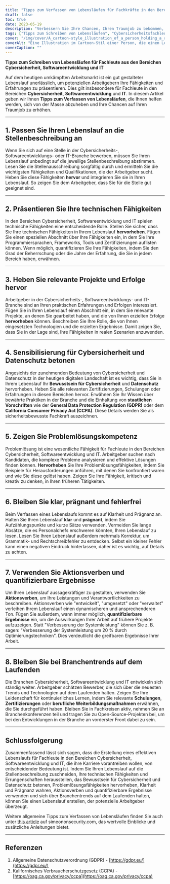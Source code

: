 ```yaml
---
title: "Tipps zum Verfassen von Lebensläufen für Fachkräfte in den Bereichen Cybersicherheit, Softwareentwicklung und IT"
draft: false
toc: true
date: 2023-05-19
description: "Verbessern Sie Ihre Chancen, Ihren Traumjob zu bekommen, mit diesen Tipps von Experten für das Verfassen von Lebensläufen für Fachleute aus den Bereichen Cybersicherheit, Softwareentwicklung und IT."
tags: ["Tipps zum Schreiben von Lebensläufen", "Cybersicherheitsfachleute", "Software-Entwicklung", "IT-Fachleute", "Stellensuche", "Karriereberatung", "technische Fähigkeiten", "Projekt-Highlights", "Bewusstsein für Cybersicherheit", "Problemlösungskompetenz", "Branchentrends", "berufliche Entwicklung", "Einhaltung der GDPR", "CCPA-Verordnungen", "Stellenmarkt", "Lebenslaufoptimierung", "Stellenbewerbung", "Lebenslauf-Tipps", "Strategien zur Arbeitssuche", "berufliches Fortkommen"]
cover: "/img/cover/A_cartoon-style_illustration_of_a_person_holding_a_resume.png"
coverAlt: "Eine Illustration im Cartoon-Stil einer Person, die einen Lebenslauf in der Hand hält, umgeben von Cybersicherheitssymbolen und Codeschnipseln."
coverCaption: ""
---
```


**Tipps zum Schreiben von Lebensläufen für Fachleute aus den Bereichen Cybersicherheit, Softwareentwicklung und IT**

Auf dem heutigen umkämpften Arbeitsmarkt ist ein gut gestalteter Lebenslauf unerlässlich, um potenziellen Arbeitgebern Ihre Fähigkeiten und Erfahrungen zu präsentieren. Dies gilt insbesondere für Fachleute in den Bereichen **Cybersicherheit**, **Softwareentwicklung** und **IT**. In diesem Artikel geben wir Ihnen **Tipps zum Verfassen von Lebensläufen**, die Ihnen helfen werden, sich von der Masse abzuheben und Ihre Chancen auf Ihren Traumjob zu erhöhen.

______

## 1. Passen Sie Ihren Lebenslauf an die Stellenbeschreibung an

Wenn Sie sich auf eine Stelle in der Cybersicherheits-, Softwareentwicklungs- oder IT-Branche bewerben, müssen Sie Ihren Lebenslauf unbedingt auf die jeweilige Stellenbeschreibung abstimmen. Lesen Sie die Stellenausschreibung sorgfältig durch und ermitteln Sie die wichtigsten Fähigkeiten und Qualifikationen, die der Arbeitgeber sucht. Heben Sie diese Fähigkeiten **hervor** und integrieren Sie sie in Ihren Lebenslauf. So zeigen Sie dem Arbeitgeber, dass Sie für die Stelle gut geeignet sind.

______

## 2. Präsentieren Sie Ihre technischen Fähigkeiten

In den Bereichen Cybersicherheit, Softwareentwicklung und IT spielen technische Fähigkeiten eine entscheidende Rolle. Stellen Sie sicher, dass Sie Ihre technischen Fähigkeiten in Ihrem Lebenslauf **hervorheben**. Fügen Sie einen speziellen Abschnitt über Ihre Fähigkeiten ein, in dem Sie Ihre Programmiersprachen, Frameworks, Tools und Zertifizierungen auflisten können. Wenn möglich, quantifizieren Sie Ihre Fähigkeiten, indem Sie den Grad der Beherrschung oder die Jahre der Erfahrung, die Sie in jedem Bereich haben, erwähnen.

______

## 3. Heben Sie relevante Projekte und Erfolge hervor

Arbeitgeber in der Cybersicherheits-, Softwareentwicklungs- und IT-Branche sind an Ihren praktischen Erfahrungen und Erfolgen interessiert. Fügen Sie in Ihren Lebenslauf einen Abschnitt ein, in dem Sie relevante Projekte, an denen Sie gearbeitet haben, und die von Ihnen erzielten Erfolge **hervorheben** können. Beschreiben Sie Ihre Rolle, die von Ihnen eingesetzten Technologien und die erzielten Ergebnisse. Damit zeigen Sie, dass Sie in der Lage sind, Ihre Fähigkeiten in realen Szenarien anzuwenden.

______

## 4. Sensibilisierung für Cybersicherheit und Datenschutz betonen

Angesichts der zunehmenden Bedeutung von Cybersicherheit und Datenschutz in der heutigen digitalen Landschaft ist es wichtig, dass Sie in Ihrem Lebenslauf Ihr **Bewusstsein für Cybersicherheit** und **Datenschutz** hervorheben. Heben Sie alle relevanten Zertifizierungen, Schulungen oder Erfahrungen in diesen Bereichen hervor. Erwähnen Sie Ihr Wissen über bewährte Praktiken in der Branche und die Einhaltung von **staatlichen Vorschriften** wie der **General Data Protection Regulation (GDPR)** oder dem **California Consumer Privacy Act (CCPA)**. Diese Details werden Sie als sicherheitsbewusste Fachkraft auszeichnen.

______

## 5. Zeigen Sie Problemlösungskompetenz

Problemlösung ist eine wesentliche Fähigkeit für Fachleute in den Bereichen Cybersicherheit, Softwareentwicklung und IT. Arbeitgeber suchen nach Kandidaten, die komplexe Probleme analysieren und effektive Lösungen finden können. **Hervorheben** Sie Ihre Problemlösungsfähigkeiten, indem Sie Beispiele für Herausforderungen anführen, mit denen Sie konfrontiert waren und wie Sie diese gelöst haben. Zeigen Sie Ihre Fähigkeit, kritisch und kreativ zu denken, in Ihren früheren Tätigkeiten.

______

## 6. Bleiben Sie klar, prägnant und fehlerfrei

Beim Verfassen eines Lebenslaufs kommt es auf Klarheit und Prägnanz an. Halten Sie Ihren Lebenslauf **klar** und **prägnant**, indem Sie Aufzählungspunkte und kurze Sätze verwenden. Vermeiden Sie lange Absätze, die es Personalchefs erschweren könnten, Ihren Lebenslauf zu lesen. Lesen Sie Ihren Lebenslauf außerdem mehrmals Korrektur, um Grammatik- und Rechtschreibfehler zu entdecken. Selbst ein kleiner Fehler kann einen negativen Eindruck hinterlassen, daher ist es wichtig, auf Details zu achten.

______

## 7. Verwenden Sie Aktionsverben und quantifizierbare Ergebnisse

Um Ihren Lebenslauf aussagekräftiger zu gestalten, verwenden Sie **Aktionsverben**, um Ihre Leistungen und Verantwortlichkeiten zu beschreiben. Aktionsverben wie "entwickelt", "umgesetzt" oder "verwaltet" verleihen Ihrem Lebenslauf einen dynamischeren und ansprechenderen Ton. Fügen Sie außerdem, wann immer möglich, **quantifizierbare Ergebnisse** ein, um die Auswirkungen Ihrer Arbeit auf frühere Projekte aufzuzeigen. Statt "Verbesserung der Systemleistung" können Sie z. B. sagen: "Verbesserung der Systemleistung um 20 % durch Optimierungstechniken". Dies verdeutlicht die greifbaren Ergebnisse Ihrer Arbeit.

______

## 8. Bleiben Sie bei Branchentrends auf dem Laufenden

Die Branchen Cybersicherheit, Softwareentwicklung und IT entwickeln sich ständig weiter. Arbeitgeber schätzen Bewerber, die sich über die neuesten Trends und Technologien auf dem Laufenden halten. Zeigen Sie Ihre Leidenschaft für kontinuierliches Lernen, indem Sie relevante **Schulungen**, **Zertifizierungen** oder **berufliche Weiterbildungsmaßnahmen** erwähnen, die Sie durchgeführt haben. Bleiben Sie in Fachkreisen aktiv, nehmen Sie an Branchenkonferenzen teil und tragen Sie zu Open-Source-Projekten bei, um bei den Entwicklungen in der Branche an vorderster Front dabei zu sein.

______

## Schlussfolgerung

Zusammenfassend lässt sich sagen, dass die Erstellung eines effektiven Lebenslaufs für Fachleute in den Bereichen Cybersicherheit, Softwareentwicklung und IT, die ihre Karriere vorantreiben wollen, von entscheidender Bedeutung ist. Indem Sie Ihren Lebenslauf auf die Stellenbeschreibung zuschneiden, Ihre technischen Fähigkeiten und Errungenschaften herausstellen, das Bewusstsein für Cybersicherheit und Datenschutz betonen, Problemlösungsfähigkeiten hervorheben, Klarheit und Prägnanz wahren, Aktionsverben und quantifizierbare Ergebnisse verwenden und sich über Branchentrends auf dem Laufenden halten, können Sie einen Lebenslauf erstellen, der potenzielle Arbeitgeber überzeugt.

Weitere allgemeine Tipps zum Verfassen von Lebensläufen finden Sie auch unter [this article](https://simeononsecurity.com/other/tips-for-writing-a-great-resume/) auf simeononsecurity.com, das wertvolle Einblicke und zusätzliche Anleitungen bietet.

______

## Referenzen

1. Allgemeine Datenschutzverordnung (GDPR) - [https://gdpr.eu/](https://gdpr.eu/)
2. Kalifornisches Verbraucherschutzgesetz (CCPA) - [https://oag.ca.gov/privacy/ccpa](https://oag.ca.gov/privacy/ccpa)


